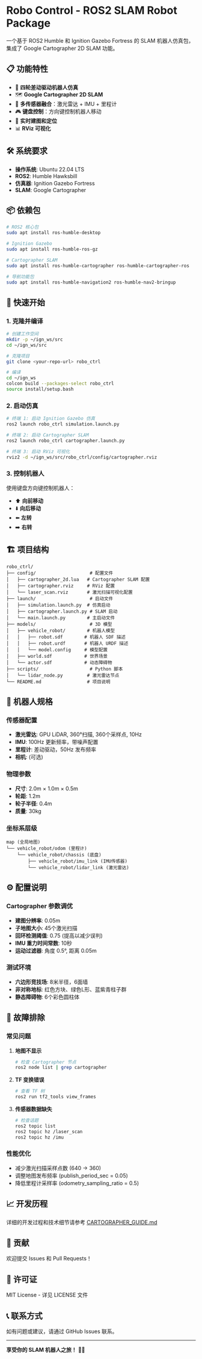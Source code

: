 # Robo Control - ROS2 SLAM Robot Package

一个基于 ROS2 Humble 和 Ignition Gazebo Fortress 的 SLAM 机器人仿真包，集成了 Google Cartographer 2D SLAM 功能。

## 📋 功能特性

- 🚗 **四轮差动驱动机器人仿真**
- 🗺️ **Google Cartographer 2D SLAM**
- 📡 **多传感器融合**：激光雷达 + IMU + 里程计
- 🎮 **键盘控制**：方向键控制机器人移动
- 🔄 **实时建图和定位**
- 📊 **RViz 可视化**

## 🛠️ 系统要求

- **操作系统**: Ubuntu 22.04 LTS
- **ROS2**: Humble Hawksbill
- **仿真器**: Ignition Gazebo Fortress
- **SLAM**: Google Cartographer

## 📦 依赖包

```bash
# ROS2 核心包
sudo apt install ros-humble-desktop

# Ignition Gazebo
sudo apt install ros-humble-ros-gz

# Cartographer SLAM
sudo apt install ros-humble-cartographer ros-humble-cartographer-ros

# 导航功能包
sudo apt install ros-humble-navigation2 ros-humble-nav2-bringup
```

## 🚀 快速开始

### 1. 克隆并编译

```bash
# 创建工作空间
mkdir -p ~/ign_ws/src
cd ~/ign_ws/src

# 克隆项目
git clone <your-repo-url> robo_ctrl

# 编译
cd ~/ign_ws
colcon build --packages-select robo_ctrl
source install/setup.bash
```

### 2. 启动仿真

```bash
# 终端 1: 启动 Ignition Gazebo 仿真
ros2 launch robo_ctrl simulation.launch.py

# 终端 2: 启动 Cartographer SLAM
ros2 launch robo_ctrl cartographer.launch.py

# 终端 3: 启动 RViz 可视化
rviz2 -d ~/ign_ws/src/robo_ctrl/config/cartographer.rviz
```

### 3. 控制机器人

使用键盘方向键控制机器人：
- ⬆️ **向前移动**
- ⬇️ **向后移动**  
- ⬅️ **左转**
- ➡️ **右转**

## 🏗️ 项目结构

```
robo_ctrl/
├── config/                    # 配置文件
│   ├── cartographer_2d.lua   # Cartographer SLAM 配置
│   ├── cartographer.rviz     # RViz 配置
│   └── laser_scan.rviz       # 激光扫描可视化配置
├── launch/                    # 启动文件
│   ├── simulation.launch.py  # 仿真启动
│   ├── cartographer.launch.py # SLAM 启动
│   └── main.launch.py        # 主启动文件
├── models/                    # 3D 模型
│   ├── vehicle_robot/        # 机器人模型
│   │   ├── robot.sdf        # 机器人 SDF 描述
│   │   ├── robot.urdf       # 机器人 URDF 描述
│   │   └── model.config     # 模型配置
│   ├── world.sdf            # 世界场景
│   └── actor.sdf            # 动态障碍物
├── scripts/                   # Python 脚本
│   └── lidar_node.py         # 激光雷达节点
└── README.md                 # 项目说明
```

## 🤖 机器人规格

### 传感器配置
- **激光雷达**: GPU LiDAR, 360°扫描, 360个采样点, 10Hz
- **IMU**: 100Hz 更新频率，带噪声配置
- **里程计**: 差动驱动，50Hz 发布频率
- **相机**: (可选)

### 物理参数
- **尺寸**: 2.0m × 1.0m × 0.5m
- **轮距**: 1.2m
- **轮子半径**: 0.4m
- **质量**: 30kg

### 坐标系层级
```
map (全局地图)
└── vehicle_robot/odom (里程计)
    └── vehicle_robot/chassis (底盘)
        ├── vehicle_robot/imu_link (IMU传感器)
        └── vehicle_robot/lidar_link (激光雷达)
```

## ⚙️ 配置说明

### Cartographer 参数调优
- **建图分辨率**: 0.05m
- **子地图大小**: 45个激光扫描
- **回环检测阈值**: 0.75 (提高以减少误判)
- **IMU 重力时间常数**: 10秒
- **运动过滤器**: 角度 0.5°, 距离 0.05m

### 测试环境
- **六边形竞技场**: 8米半径，6面墙
- **非对称地标**: 红色方块、绿色L形、蓝紫青柱子群
- **静态障碍物**: 6个彩色圆柱体

## 🐛 故障排除

### 常见问题

1. **地图不显示**
   ```bash
   # 检查 Cartographer 节点
   ros2 node list | grep cartographer
   ```

2. **TF 变换错误**
   ```bash
   # 查看 TF 树
   ros2 run tf2_tools view_frames
   ```

3. **传感器数据缺失**
   ```bash
   # 检查话题
   ros2 topic list
   ros2 topic hz /laser_scan
   ros2 topic hz /imu
   ```

### 性能优化

- 减少激光扫描采样点数 (640 → 360)
- 调整地图发布频率 (publish_period_sec = 0.05)
- 降低里程计采样率 (odometry_sampling_ratio = 0.5)

## 📈 开发历程

详细的开发过程和技术细节请参考 [CARTOGRAPHER_GUIDE.md](CARTOGRAPHER_GUIDE.md)

## 🤝 贡献

欢迎提交 Issues 和 Pull Requests！

## 📄 许可证

MIT License - 详见 LICENSE 文件

## 📞 联系方式

如有问题或建议，请通过 GitHub Issues 联系。

---

**享受你的 SLAM 机器人之旅！** 🚀🤖
